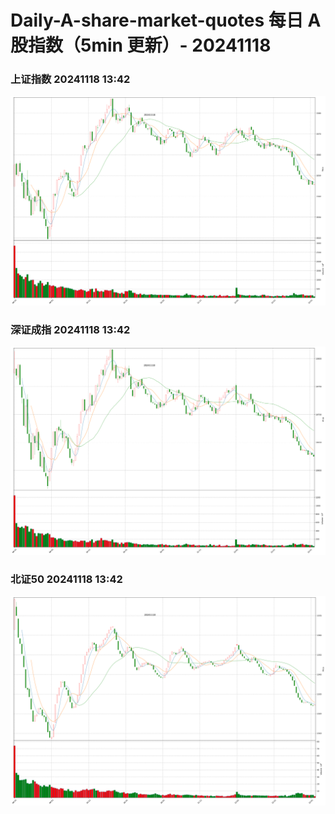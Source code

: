 
# Daily-A-share-market-quotes 每日 A 股指数（5min 更新）- 20241118

### 上证指数 20241118 13:42
![](./fig/2024/11/20241118-sh000001.png)

### 深证成指 20241118 13:42
![](./fig/2024/11/20241118-sz399001.png)

### 北证50 20241118 13:42
![](./fig/2024/11/20241118-bj899050.png)
